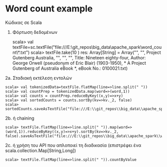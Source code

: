 # Word count example

Κώδικας σε Scala 

1. Φόρτωση δεδομένων

    scala> val textFile=sc.textFile("file:///E:\\git_repos\\big_data\\apache_spark\\word_count\\*.txt")
    scala> textFile.take(10 )
    res: Array[String] = Array("", "", Project Gutenberg Australia, "", "", "", Title: Nineteen eighty-four, Author: George Orwell (pseudonym of Eric Blair) (1903-1950), * A Project Gutenberg of Australia eBook *, eBook No.:  0100021.txt)

2a. Σταδιακή εκτέλεση εντολών

    scala> val tokenizedData=textFile.flatMap(line=>line.split(" "))
    scala> val countPrep = tokenizedData.map(word=>(word,1))
    scala> val counts = countPrep.reduceByKey((x,y)=>x+y)
    scala> val sortedCounts = counts.sortBy(kv=>kv._2, false)
    scala> sortedCounts.saveAsTextFile("file:///E:\\git_repos\\big_data\\apache_spark\\word_count\\word_results")

2b. ή chaining

    scala> textFile.flatMap(line=>line.split(" ")).map(word=>(word,1)).reduceByKey((x,y)=>x+y).sortBy(kv=>kv._2, false).saveAsTextFile("file:///E:\\git_repos\\big_data\\apache_spark\\word_count\\word_results")

2c. ή χρήση του API που απλοποιεί τη διαδικασία (επιστρέφει ένα scala.collection.Map[String,Long])

    scala> textFile.flatMap(line=>line.split(" ")).countByValue



